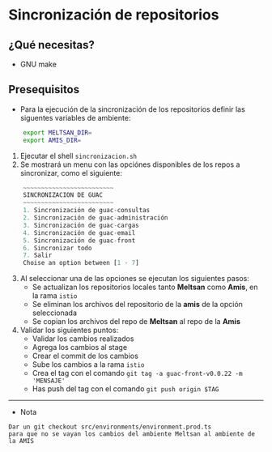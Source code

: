 # Sincronización de repositorios

## ¿Qué necesitas?
- GNU make

## Presequisitos
- Para la ejecución de la sincronización de los repositorios definir las siguentes variables de ambiente:
```bash
    export MELTSAN_DIR=
    export AMIS_DIR=
```

1. Ejecutar el shell `sincronizacion.sh`
2. Se mostrará un menu con las opciónes disponibles de los repos a sincronizar, como el siguiente:
```js
    ~~~~~~~~~~~~~~~~~~~~~~~~~
    SINCRONIZACION DE GUAC
    ~~~~~~~~~~~~~~~~~~~~~~~~~
    1. Sincronización de guac-consultas
    2. Sincronización de guac-administración
    3. Sincronización de guac-cargas
    4. Sincronización de guac-email
    5. Sincronización de guac-front
    6. Sincronizar todo
    7. Salir
    Choise an option between [1 - 7]
```

3. Al seleccionar una de las opciones se ejecutan los siguientes pasos:
    - Se actualizan los repositorios locales tanto **Meltsan** como **Amis**, en la rama `istio`
    - Se eliminan los archivos del repositorio de la **amis** de la opción seleccionada
    - Se copian los archivos del repo de **Meltsan** al repo de la **Amis**
4. Validar los siguientes puntos:
    - Validar los cambios realizados
    - Agrega los cambios al stage
    - Crear el commit de los cambios
    - Sube los cambios a la rama `istio`
    - Crea el tag con el comando `git tag -a guac-front-v0.0.22 -m 'MENSAJE'`
    - Has push del tag con el comando `git push origin $TAG`

---

- Nota
> 
    Dar un git checkout src/environments/environment.prod.ts
    para que no se vayan los cambios del ambiente Meltsan al ambiente de la AMIS